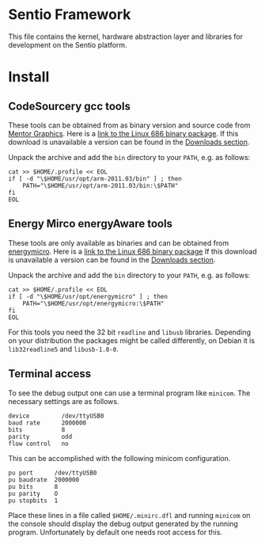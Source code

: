 Sentio Framework
================

This file contains the kernel, hardware abstraction layer and libraries for
development on the Sentio platform.


Install
=======


CodeSourcery gcc tools
----------------------

These tools can be obtained from as binary version and source code from
[Mentor Graphics](www.mentor.com). Here is a [link to the Linux 686 binary
package](https://sourcery.mentor.com/GNUToolchain/package8734/public/arm-none-eabi/arm-2011.03-42-arm-none-eabi-i686-pc-linux-gnu.tar.bz2).
If this download is unavailable a version can be found in the [Downloads
section](https://github.com/marco-0815/sentio-framework/downloads).

Unpack the archive and add the `bin` directory to your `PATH`, e.g. as
follows:

    cat >> $HOME/.profile << EOL
    if [ -d "\$HOME/usr/opt/arm-2011.03/bin" ] ; then
        PATH="\$HOME/usr/opt/arm-2011.03/bin:\$PATH"
    fi
    EOL

Energy Mirco energyAware tools
------------------------------

These tools are only available as binaries and can be obtained from
[energymicro](http://www.energymicro.com/). Here is a [link to the Linux 686
binary
package](http://cdn.energymicro.com/dl/packages/energyAwareTools_25052012.tgz)
If this download is unavailable a version can be found in the [Downloads
section](https://github.com/marco-0815/sentio-framework/downloads).

Unpack the archive and add the `bin` directory to your `PATH`, e.g. as
follows:

    cat >> $HOME/.profile << EOL
    if [ -d "\$HOME/usr/opt/energymicro" ] ; then
        PATH="\$HOME/usr/opt/energymicro:\$PATH"
    fi
    EOL

For this tools you need the 32 bit `readline` and `libusb` libraries.
Depending on your distribution the packages might be called differently, on
Debian it is `lib32readline5` and `libusb-1.0-0`.


Terminal access
---------------

To see the debug output one can use a terminal program like `minicom`. The
necessary settings are as follows.

    device         /dev/ttyUSB0
    baud rate      2000000
    bits           8
    parity         odd
    flow control   no

This can be accomplished with the following minicom configuration.

    pu port      /dev/ttyUSB0
    pu baudrate  2000000
    pu bits      8
    pu parity    O
    pu stopbits  1

Place these lines in a file called `$HOME/.minirc.dfl` and running `minicom`
on the console should display the debug output generated by the running
program. Unfortunately by default one needs root access for this.

<!-- vim:fdm=marker:sw=4:ts=4:et
-->
